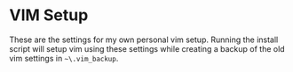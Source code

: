 VIM Setup
=========

These are the settings for my own personal vim setup. Running the install script will setup vim using these settings while creating a backup of the old vim settings in `~\.vim_backup`.

